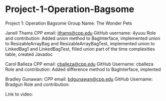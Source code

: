 # Project-1-Operation-Bagsome
Project 1: Operation Bagsome
Group Name: The Wonder Pets

Janell Thams
CPP email: jthams@cpp.edu
GitHub username: 4yuuu
Role and contribution: Added union method to BagInterface, implemented union to ResizableArrayBag and ResizableArrayBagTest, implemented union to LinkedBag1 and LinkedBagTest, filled union part of the time complexities table, created Javadoc

Carol Balleza
CPP email: cballeza@cpp.edu
GitHub Username: cballeza
Role and contribution: Added difference method to BagInterface, implented 

Bradley Gunawan:
CPP email: bdgunawan@cpp.edu
GitHub Username: Bradgun
Role and contribution:

Link to video:
